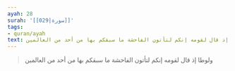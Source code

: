 ```yaml
---
ayah: 28
surah: '[[029|سورة]]'
tags:
- quran/ayah
text: ولوطا إذ قال لقومه إنكم لتأتون الفاحشة ما سبقكم بها من أحد من العالمين
---
```

> ولوطا إذ قال لقومه إنكم لتأتون الفاحشة ما سبقكم بها من أحد من العالمين
